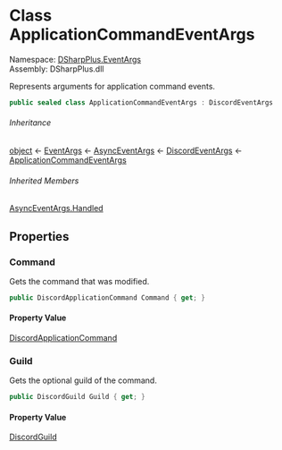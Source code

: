 # Class ApplicationCommandEventArgs

Namespace: [DSharpPlus.EventArgs](DSharpPlus.EventArgs.md)  
Assembly: DSharpPlus.dll

Represents arguments for application command events.

```csharp
public sealed class ApplicationCommandEventArgs : DiscordEventArgs
```

###### Inheritance

[object](https://learn.microsoft.com/dotnet/api/system.object) ← 
[EventArgs](https://learn.microsoft.com/dotnet/api/system.eventargs) ← 
[AsyncEventArgs](DSharpPlus.AsyncEvents.AsyncEventArgs.md) ← 
[DiscordEventArgs](DSharpPlus.EventArgs.DiscordEventArgs.md) ← 
[ApplicationCommandEventArgs](DSharpPlus.EventArgs.ApplicationCommandEventArgs.md)

###### Inherited Members

[AsyncEventArgs.Handled](DSharpPlus.AsyncEvents.AsyncEventArgs.md\#DSharpPlus\_AsyncEvents\_AsyncEventArgs\_Handled)

## Properties

### <a id="DSharpPlus_EventArgs_ApplicationCommandEventArgs_Command"></a>Command

Gets the command that was modified.

```csharp
public DiscordApplicationCommand Command { get; }
```

#### Property Value

[DiscordApplicationCommand](DSharpPlus.Entities.DiscordApplicationCommand.md)

### <a id="DSharpPlus_EventArgs_ApplicationCommandEventArgs_Guild"></a>Guild

Gets the optional guild of the command.

```csharp
public DiscordGuild Guild { get; }
```

#### Property Value

[DiscordGuild](DSharpPlus.Entities.DiscordGuild.md)

